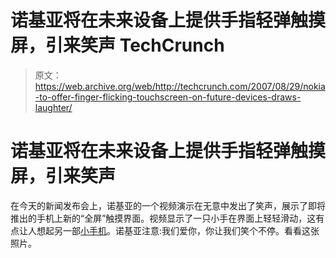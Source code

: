 # 诺基亚将在未来设备上提供手指轻弹触摸屏，引来笑声 TechCrunch

> 原文：<https://web.archive.org/web/http://techcrunch.com/2007/08/29/nokia-to-offer-finger-flicking-touchscreen-on-future-devices-draws-laughter/>

# 诺基亚将在未来设备上提供手指轻弹触摸屏，引来笑声

在今天的新闻发布会上，诺基亚的一个视频演示在无意中发出了笑声，展示了即将推出的手机上新的“全屏”触摸界面。视频显示了一只小手在界面上轻轻滑动，这有点让人想起另一部[小手机](https://web.archive.org/web/20221003155708/http://www.apple.com/)。诺基亚注意:我们爱你，你让我们笑个不停。看看这张照片。